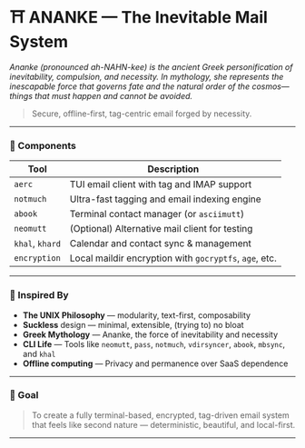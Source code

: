 # ⛩️ ANANKE — The Inevitable Mail System

*Ananke (pronounced ah-NAHN-kee) is the ancient Greek personification of inevitability, compulsion, and necessity. In mythology, she represents the inescapable force that governs fate and the natural order of the cosmos—things that must happen and cannot be avoided.*

> Secure, offline-first, tag-centric email forged by necessity.

---

### 🔧 Components

| Tool         | Description                                     |
|--------------|-------------------------------------------------|
| `aerc`        | TUI email client with tag and IMAP support      |
| `notmuch`     | Ultra-fast tagging and email indexing engine    |
| `abook`       | Terminal contact manager (or `asciimutt`)       |
| `neomutt`     | (Optional) Alternative mail client for testing  |
| `khal`, `khard` | Calendar and contact sync & management       |
| `encryption`  | Local maildir encryption with `gocryptfs`, `age`, etc. |

---

### 🧠 Inspired By

- **The UNIX Philosophy** — modularity, text-first, composability  
- **Suckless** design — minimal, extensible, (trying to) no bloat  
- **Greek Mythology** — Ananke, the force of inevitability and necessity  
- **CLI Life** — Tools like `neomutt`, `pass`, `notmuch`, `vdirsyncer`, `abook`, `mbsync`, and `khal`  
- **Offline computing** — Privacy and permanence over SaaS dependence

---

### 🚀 Goal

> To create a fully terminal-based, encrypted, tag-driven email system that feels like second nature — deterministic, beautiful, and local-first.

---

